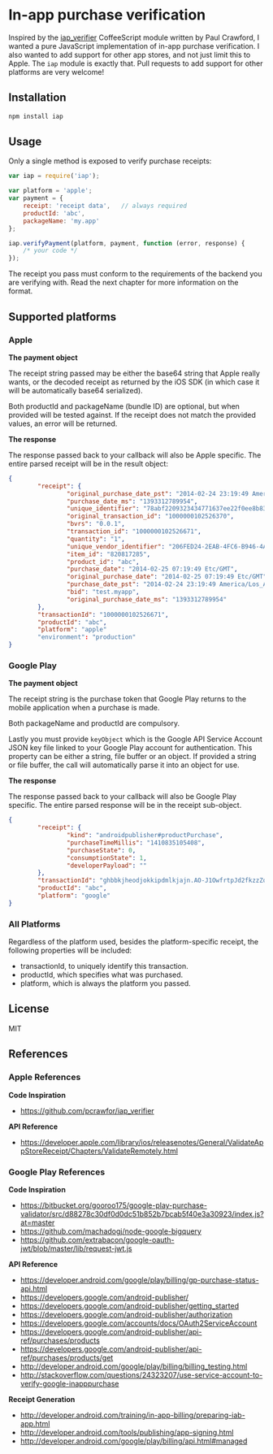 # In-app purchase verification

Inspired by the [iap_verifier](https://github.com/pcrawfor/iap_verifier/) CoffeeScript module
written by Paul Crawford, I wanted a pure JavaScript implementation of in-app purchase verification.
I also wanted to add support for other app stores, and not just limit this to Apple. The `iap`
module is exactly that. Pull requests to add support for other platforms are very welcome!



## Installation

```sh
npm install iap
```



## Usage

Only a single method is exposed to verify purchase receipts:

```javascript
var iap = require('iap');

var platform = 'apple';
var payment = {
	receipt: 'receipt data',   // always required
	productId: 'abc',
	packageName: 'my.app'
};

iap.verifyPayment(platform, payment, function (error, response) {
	/* your code */
});
```

The receipt you pass must conform to the requirements of the backend you are verifying with. Read
the next chapter for more information on the format.



## Supported platforms

### Apple

**The payment object**

The receipt string passed may be either the base64 string that Apple really wants, or the decoded
receipt as returned by the iOS SDK (in which case it will be automatically base64 serialized).

Both productId and packageName (bundle ID) are optional, but when provided will be tested against.
If the receipt does not match the provided values, an error will be returned.

**The response**

The response passed back to your callback will also be Apple specific. The entire parsed receipt
will be in the result object:

```json
{
        "receipt": {
                "original_purchase_date_pst": "2014-02-24 23:19:49 America/Los_Angeles",
                "purchase_date_ms": "1393312789954",
                "unique_identifier": "78abf2209323434771637ee22f0ee8b8341f14b4",
                "original_transaction_id": "1000000102526370",
                "bvrs": "0.0.1",
                "transaction_id": "1000000102526671",
                "quantity": "1",
                "unique_vendor_identifier": "206FED24-2EAB-4FC6-B946-4AF61086DF21",
                "item_id": "820817285",
                "product_id": "abc",
                "purchase_date": "2014-02-25 07:19:49 Etc/GMT",
                "original_purchase_date": "2014-02-25 07:19:49 Etc/GMT",
                "purchase_date_pst": "2014-02-24 23:19:49 America/Los_Angeles",
                "bid": "test.myapp",
                "original_purchase_date_ms": "1393312789954"
        },
        "transactionId": "1000000102526671",
        "productId": "abc",
        "platform": "apple"
        "environment": "production"
}
```


### Google Play

**The payment object**

The receipt string is the purchase token that Google Play returns to the mobile application when a purchase is made.

Both packageName and productId are compulsory.

Lastly you must provide `keyObject` which is the Google API Service Account JSON key file linked to your Google Play
account for authentication. This property can be either a string, file buffer or an object. If provided a string or file
buffer, the call will automatically parse it into an object for use.

**The response**

The response passed back to your callback will also be Google Play specific. The entire parsed response will be in the
receipt sub-object.

```json
{
        "receipt": {
                "kind": "androidpublisher#productPurchase",
                "purchaseTimeMillis": "1410835105408",
                "purchaseState": 0,
                "consumptionState": 1,
                "developerPayload": ""
        },
        "transactionId": "ghbbkjheodjokkipdmlkjajn.AO-J1OwfrtpJd2fkzzZqv7i107yPmaUD9Vauf9g5evoqbIVzdOGYyJTSEMhSTGFkCOzGtWccxe17dtbS1c16M2OryJZPJ3z-eYhEJYiSLHxEZLnUJ8yfBmI",
        "productId": "abc",
        "platform": "google"
}
```


### All Platforms

Regardless of the platform used, besides the platform-specific receipt, the following properties
will be included:

* transactionId, to uniquely identify this transaction.
* productId, which specifies what was purchased.
* platform, which is always the platform you passed.



## License

MIT



## References

### Apple References
**Code Inspiration**

 * https://github.com/pcrawfor/iap_verifier

**API Reference**

 * 	https://developer.apple.com/library/ios/releasenotes/General/ValidateAppStoreReceipt/Chapters/ValidateRemotely.html


### Google Play References
**Code Inspiration**

 * https://bitbucket.org/gooroo175/google-play-purchase-validator/src/d88278c30df0d0dc51b852b7bcab5f40e3a30923/index.js?at=master
 * https://github.com/machadogj/node-google-bigquery
 * https://github.com/extrabacon/google-oauth-jwt/blob/master/lib/request-jwt.js
 
**API Reference**

 * https://developer.android.com/google/play/billing/gp-purchase-status-api.html
 * https://developers.google.com/android-publisher/
 * https://developers.google.com/android-publisher/getting_started
 * https://developers.google.com/android-publisher/authorization
 * https://developers.google.com/accounts/docs/OAuth2ServiceAccount
 * https://developers.google.com/android-publisher/api-ref/purchases/products
 * https://developers.google.com/android-publisher/api-ref/purchases/products/get
 * http://developer.android.com/google/play/billing/billing_testing.html
 * http://stackoverflow.com/questions/24323207/use-service-account-to-verify-google-inapppurchase
 
**Receipt Generation**

 * http://developer.android.com/training/in-app-billing/preparing-iab-app.html
 * http://developer.android.com/tools/publishing/app-signing.html
 * http://developer.android.com/google/play/billing/api.html#managed
